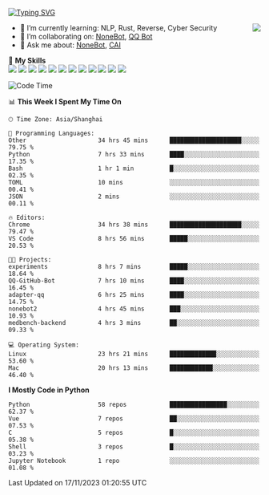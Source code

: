 [![Typing SVG](https://readme-typing-svg.herokuapp.com?size=25&duration=2500&color=8C43EA&vCenter=true&width=200&height=40&lines=Hi+there+%F0%9F%91%8B%F0%9F%8F%BB;I'm+yanyongyu)](https://git.io/typing-svg)

<a href="#">
  <img align="right" src="https://github-readme-stats.vercel.app/api?username=yanyongyu&count_private=true&show_icons=true&bg_color=15,f2f7fd,E0EAFC" />
</a>

- 🌱 I’m currently learning: NLP, Rust, Reverse, Cyber Security
- 👯 I’m collaborating on: [NoneBot](https://github.com/nonebot), [QQ Bot](https://github.com/Mrs4s/go-cqhttp)
- 💬 Ask me about: [NoneBot](https://github.com/nonebot), [CAI](https://github.com/cscs181/CAI)

🌟 **My Skills**  
![](https://img.shields.io/badge/-Python-3e74a2?style=flat-square&logo=Python&logoColor=fff)
![](https://img.shields.io/badge/-TypeScript-3178C6?style=flat-square&logo=TypeScript&logoColor=fff)
![](https://img.shields.io/badge/-Vue-4fc08d?style=flat-square&logo=Vue.js&logoColor=fff)
![](https://img.shields.io/badge/-React-2d98ce?style=flat-square&logo=React&logoColor=fff)
![](https://img.shields.io/badge/-FastAPI-009688?style=flat-square&logo=FastAPI&logoColor=fff)
![](https://img.shields.io/badge/-Linux-000000?style=flat-square&logo=Linux&logoColor=fff)
![](https://img.shields.io/badge/-Docker-2496ED?style=flat-square&logo=Docker&logoColor=fff)
![](https://img.shields.io/badge/-Kubernetes-326CE5?style=flat-square&logo=Kubernetes&logoColor=fff)
![](https://img.shields.io/badge/-GitHub%20Actions-2088FF?style=flat-square&logo=GitHubActions&logoColor=fff)
![](https://img.shields.io/badge/-PostgreSQL-4169E1?style=flat-square&logo=PostgreSQL&logoColor=fff)
![](https://img.shields.io/badge/-Redis-DC382D?style=flat-square&logo=Redis&logoColor=fff)
![](https://img.shields.io/badge/-MongoDB-47A248?style=flat-square&logo=MongoDB&logoColor=fff)

<!--START_SECTION:waka-->
![Code Time](http://img.shields.io/badge/Code%20Time-5%2C300%20hrs%2021%20mins-blue)

📊 **This Week I Spent My Time On** 

```text
🕑︎ Time Zone: Asia/Shanghai

💬 Programming Languages: 
Other                    34 hrs 45 mins      ████████████████████░░░░░   79.75 % 
Python                   7 hrs 33 mins       ████░░░░░░░░░░░░░░░░░░░░░   17.35 % 
Bash                     1 hr 1 min          █░░░░░░░░░░░░░░░░░░░░░░░░   02.35 % 
TOML                     10 mins             ░░░░░░░░░░░░░░░░░░░░░░░░░   00.41 % 
JSON                     2 mins              ░░░░░░░░░░░░░░░░░░░░░░░░░   00.11 % 

🔥 Editors: 
Chrome                   34 hrs 38 mins      ████████████████████░░░░░   79.47 % 
VS Code                  8 hrs 56 mins       █████░░░░░░░░░░░░░░░░░░░░   20.53 % 

🐱‍💻 Projects: 
experiments              8 hrs 7 mins        █████░░░░░░░░░░░░░░░░░░░░   18.64 % 
QQ-GitHub-Bot            7 hrs 10 mins       ████░░░░░░░░░░░░░░░░░░░░░   16.45 % 
adapter-qq               6 hrs 25 mins       ████░░░░░░░░░░░░░░░░░░░░░   14.75 % 
nonebot2                 4 hrs 45 mins       ███░░░░░░░░░░░░░░░░░░░░░░   10.93 % 
medbench-backend         4 hrs 3 mins        ██░░░░░░░░░░░░░░░░░░░░░░░   09.33 % 

💻 Operating System: 
Linux                    23 hrs 21 mins      █████████████░░░░░░░░░░░░   53.60 % 
Mac                      20 hrs 13 mins      ████████████░░░░░░░░░░░░░   46.40 % 
```

**I Mostly Code in Python** 

```text
Python                   58 repos            ████████████████░░░░░░░░░   62.37 % 
Vue                      7 repos             ██░░░░░░░░░░░░░░░░░░░░░░░   07.53 % 
C                        5 repos             █░░░░░░░░░░░░░░░░░░░░░░░░   05.38 % 
Shell                    3 repos             █░░░░░░░░░░░░░░░░░░░░░░░░   03.23 % 
Jupyter Notebook         1 repo              ░░░░░░░░░░░░░░░░░░░░░░░░░   01.08 % 
```




 Last Updated on 17/11/2023 01:20:55 UTC
<!--END_SECTION:waka-->
